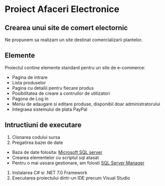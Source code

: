 # Proiect Afaceri Electronice

## Crearea unui site de comert electornic

Ne propunem sa realizam un site destinat comercializarii plantelor.

## Elemente

Proiectul contine elemente standard pentru un site de e-commerce:

* Pagina de intrare
* Lista produselor
* Pagina cu detailii pentru fiecare produs
* Posibilitatea de creare a contruilor de utilizatori
* Pagona de Log in
* Meniu de adaugare si editare produse, disponibil doar administratorului
* Integraea sistemului de plata PayPal

## Intructiuni de executare

1. Clonarea codului sursa
1. Pregatirea bazei de date
  * Baza de date folosita: [Microsoft SQL server](https://www.microsoft.com/en-us/sql-server/sql-server-downloads)
  * Crearea elementelor cu scriptul sql atasat
  * Pentru o mai usoara gestionare, am folosti [SQL Server Manager](https://learn.microsoft.com/en-us/sql/ssms/download-sql-server-management-studio-ssms?view=sql-server-ver16)
1. Instalarea C# si .NET 7.0 Framework
1. Executarea proiectului dintr-un IDE precum Visual Studio